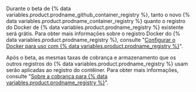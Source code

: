 Durante o beta de {% data variables.product.prodname_github_container_registry %}, tanto o novo {% data variables.product.prodname_container_registry %} quanto o registro do Docker de {% data variables.product.prodname_registry %} existente será grátis. Para obter mais informações sobre o registro Docker do {% data variables.product.prodname_registry %}, consulte "[Configurar o Docker para uso com {% data variables.product.prodname_registry %}](/packages/guides/configuring-docker-for-use-with-github-packages)".

Após o beta, as mesmas taxas de cobrança e armazenamento que os outros registros do {% data variables.product.prodname_registry %} usam serão aplicadas ao registro do contêiner. Para obter mais informações, consulte "[Sobre a cobrança para {% data variables.product.prodname_registry %}](/github/setting-up-and-managing-billing-and-payments-on-github/about-billing-for-github-packages)".
